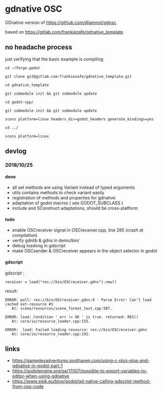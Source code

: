 # gdnative OSC

GDnative version of https://github.com/djiamnot/gdosc.

based on https://gitlab.com/frankiezafe/gdnative_template

## no headache process

just verifying that the basic example is compiling

`cd ~/forge.godot`

`git clone git@gitlab.com:frankiezafe/gdnative_template.git`

`cd gdnative_template`

`git submodule init && git submodule update`

`cd godot-cpp/`

`git submodule init && git submodule update`

`scons platform=linux headers_dir=godot_headers generate_bindings=yes`

`cd ../`

`scons platform=linux`


## devlog

### 2018/10/25

#### done

* all set methods are using Variant instead of typed arguments
* utils contains methods to check variant easily
* registration of methods and properties for gdnative
* adaptation of godot macros ( see GODOT_SUBCLASS )
* include and SConstruct adaptations, should be cross-platform

#### todo

* enable OSCreceiver signal in OSCreceiver.cpp, line 285 (crash at compilation)
* verify gdnlib & gdns in demo/bin/
* debug loadong in gdscript
* make OSCsender & OSCreceiver appears in the object selector in godot

#### gdscript

gdscript :

`receiver = load("res://bin/OSCreceiver.gdns").new()`

result:

	ERROR: poll: res://bin/OSCreceiver.gdns:9 - Parse Error: Can't load cached ext-resource #1
	   At: scene/resources/scene_format_text.cpp:587.

	ERROR: load: Condition ' err != OK ' is true. returned: RES()
	   At: core/io/resource_loader.cpp:155.

	ERROR: _load: Failed loading resource: res://bin/OSCreceiver.gdns
	   At: core/io/resource_loader.cpp:192.



## links

* https://gamedevadventures.posthaven.com/using-c-plus-plus-and-gdnative-in-godot-part-1
* https://godotengine.org/qa/17007/possible-to-export-variables-to-editor-when-using-gdnative
* https://www.sisik.eu/blog/godot/gd-native-calling-gdscript-method-from-cpp-code

